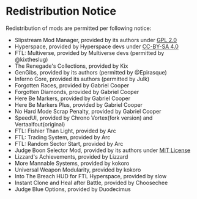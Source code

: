 # Redistribution Notice
Redistribution of mods are permitted per following notice:
- Slipstream Mod Manager, provided by its authors under [GPL 2.0](https://github.com/Vhati/Slipstream-Mod-Manager/blob/master/LICENSE)
- Hyperspace, provided by Hyperspace devs under [CC-BY-SA 4.0](https://github.com/FTL-Hyperspace/FTL-Hyperspace/blob/master/LICENSE.md)
- FTL: Multiverse, provided by Multiverse devs (permitted by @kixtheslug)
- The Renegade's Collections, provided by Kix
- GenGibs, provided by its authors (permitted by @Epirasque)
- Inferno Core, provided its authors (permitted by Julk)
- Forgotten Races, provided by Gabriel Cooper
- Forgotten Diamonds, provided by Gabriel Cooper
- Here Be Markers, provided by Gabriel Cooper
- Here Be Markers Plus, provided by Gabriel Cooper
- No Hard Mode Scrap Penalty, provided by Gabriel Cooper
- SpeedUI, provided by Chrono Vortex(fork version) and Vertaalfout(original)
- FTL: Fishier Than Light, provided by Arc
- FTL: Trading System, provided by Arc
- FTL: Random Sector Start, provided by Arc
- Judge Boon Selector Mod, provided by its authors under [MIT License](https://github.com/benediktwerner/FTL-Multiverse-Judge-Boon-Selector-Mod/blob/master/LICENSE)
- Lizzard's Achievements, provided by Lizzard
- More Mannable Systems, provided by kokoro
- Universal Weapon Modularity, provided by kokoro
- Into The Breach HUD for FTL Hyperspace, provided by slow
- Instant Clone and Heal after Battle, provided by Choosechee
- Judge Blue Options, provided by Duodecimus

